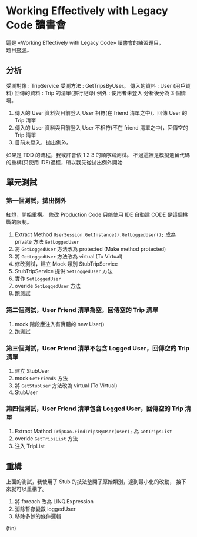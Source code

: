 ﻿# Working Effectively with Legacy Code 讀書會

這是 «Working Effectively with Legacy Code» 讀書會的練習題目，  
題目[來源](https://github.com/sandromancuso/trip-service-kata)。


## 分析

受測對像 : TripService 受測方法 : GetTripsByUser。
傳入的資料 : User (用戶資料)
回傳的資料 : Trip 的清單(旅行記錄)
例外 : 使用者未登入
分析後分為 3 個情境。

1. 傳入的 User 資料與目前登入 User 相符(在 friend 清單之中)，回傳 User 的 Trip 清單
2. 傳入的 User 資料與目前登入 User 不相符(不在 friend 清單之中)，回傳空的 Trip 清單
3. 目前未登入，拋出例外。

如果是 TDD 的流程，我或許會依 1 2 3 的順序寫測試。
不過這裡是模擬遺留代碼的重構(只使用 IDE)過程，所以我先從拋出例外開始

## 單元測試

### 第一個測試，拋出例外

紅燈，開始重構。
修改 Production Code 只能使用 IDE 自動建 CODE 是這個挑戰的限制。

1. Extract Method `UserSession.GetInstance().GetLoggedUser();` 成為 private 方法 `GetLoggedUser`
2. 將 `GetLoggedUser` 方法改為 protected (Make method protected) 
3. 將 `GetLoggedUser` 方法改為 virtual (To Virtual) 
4. 修改測試，建立 Mock 類別 StubTripService
5. StubTripService 提供 `SetLoggedUser` 方法
6. 實作 `SetLoggedUser`
7. overide `GetLoggedUser` 方法
8. 跑測試
 

### 第二個測試，User Friend 清單為空，回傳空的 Trip 清單

1. mock 階段應注入有實體的 new User()
2. 跑測試

### 第三個測試，User Friend 清單不包含 Logged User，回傳空的 Trip 清單

1. 建立 StubUser
2. mock `GetFriends` 方法
3. 將 `GetStubUser` 方法改為 virtual (To Virtual)
4. StubUser

### 第四個測試，User Friend 清單包含 Logged User，回傳空的 Trip 清單

1. Extract Mathod `TripDao.FindTripsByUser(user);` 為 `GetTripsList`
2. overide `GetTripsList` 方法
3. 注入 TripList

## 重構

上面的測試，我使用了 Stub 的技法墊開了原始類別，達到最小化的改動，
接下來就可以重構了。

1. 將 foreach 改為 LINQ.Expression
2. 消除暫存變數 loggedUser
3. 移除多餘的條件邏輯




(fin)

